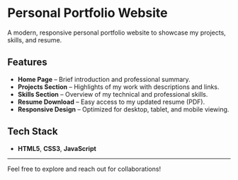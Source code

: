 # Personal Portfolio Website

A modern, responsive personal portfolio website to showcase my projects, skills, and resume.

## Features
- **Home Page** – Brief introduction and professional summary.
- **Projects Section** – Highlights of my work with descriptions and links.
- **Skills Section** – Overview of my technical and professional skills.
- **Resume Download** – Easy access to my updated resume (PDF).
- **Responsive Design** – Optimized for desktop, tablet, and mobile viewing.

## Tech Stack
- **HTML5**, **CSS3**, **JavaScript**

---

Feel free to explore and reach out for collaborations!
